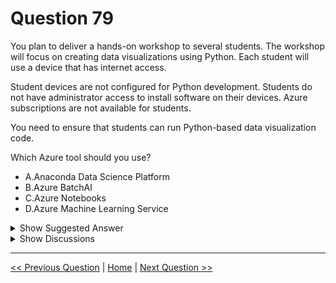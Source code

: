 # Question 79

You plan to deliver a hands-on workshop to several students. The workshop will focus on creating data visualizations using Python. Each student will use a device that has internet access.

Student devices are not configured for Python development. Students do not have administrator access to install software on their devices. Azure subscriptions are not available for students.

You need to ensure that students can run Python-based data visualization code.

Which Azure tool should you use?

* A.Anaconda Data Science Platform
* B.Azure BatchAI
* C.Azure Notebooks
* D.Azure Machine Learning Service

<details>
  <summary>Show Suggested Answer</summary>

  <strong>C</strong><br>

</details>

<details>
  <summary>Show Discussions</summary>

<blockquote><p><strong>chaudha4</strong> <code>(Wed 04 May 2022 19:56)</code> - <em>Upvotes: 48</em></p><p>Correct answer is Google Colab :)</p></blockquote>
<blockquote><p><strong>hargur</strong> <code>(Wed 12 Oct 2022 01:27)</code> - <em>Upvotes: 3</em></p><p>this option is not avaliable</p></blockquote>
<blockquote><p><strong>renuka1234</strong> <code>(Sat 26 Nov 2022 01:13)</code> - <em>Upvotes: 6</em></p><p>I think anaconda is correct. You don&#x27;t need admin to install.</p></blockquote>
<blockquote><p><strong>Edriv</strong> <code>(Wed 13 Dec 2023 21:45)</code> - <em>Upvotes: 1</em></p><p>Agree - Anaconda</p></blockquote>
<blockquote><p><strong>Edriv</strong> <code>(Thu 14 Dec 2023 09:47)</code> - <em>Upvotes: 1</em></p><p>Correction (Azure Notebook)</p></blockquote>
<blockquote><p><strong>michaelmorar</strong> <code>(Sun 03 Dec 2023 09:05)</code> - <em>Upvotes: 1</em></p><p>I agree. There is no Azure Subscription available, so how could the answer be D?</p></blockquote>
<blockquote><p><strong>phydev</strong> <code>(Sat 20 Jul 2024 13:06)</code> - <em>Upvotes: 2</em></p><p>On exam 20 July 2023. I chose Azure Notebooks.</p></blockquote>
<blockquote><p><strong>krishna1818</strong> <code>(Wed 29 May 2024 09:25)</code> - <em>Upvotes: 3</em></p><p>We can use Azure Notebooks</p></blockquote>
<blockquote><p><strong>azurelearner666</strong> <code>(Mon 10 Apr 2023 15:46)</code> - <em>Upvotes: 2</em></p><p>C is deprecated, not working anymore.
D is the only Azure option to do this at the moment.
Even doubt that this question with responses is still in the exam... would be too bad for Microsoft&#x27;s quality.</p></blockquote>
<blockquote><p><strong>Skyrocket</strong> <code>(Sun 08 Jan 2023 07:33)</code> - <em>Upvotes: 3</em></p><p>Answer D is correct, C is deprecated.</p></blockquote>
<blockquote><p><strong>ljljljlj</strong> <code>(Mon 11 Jul 2022 13:53)</code> - <em>Upvotes: 2</em></p><p>On exam 2021/7/10</p></blockquote>
<blockquote><p><strong>slash_nyk</strong> <code>(Sat 16 Jul 2022 02:21)</code> - <em>Upvotes: 1</em></p><p>what is the correct answer ?</p></blockquote>
<blockquote><p><strong>thhvancouver</strong> <code>(Sun 31 Jul 2022 11:42)</code> - <em>Upvotes: 1</em></p><p>if the question is still in exam, then it would have to be D. Microsoft would not leave the question on the exam if the correct answer has been retired.</p></blockquote>
<blockquote><p><strong>Maunik</strong> <code>(Sun 10 Jul 2022 17:24)</code> - <em>Upvotes: 1</em></p><p>Azure machine learning service: https://notebooks.azure.com/

The Azure Notebooks preview has ended. You can enjoy powerful, integrated Jupyter notebooks with the following products and services from Microsoft and GitHub.

Notebooks in Visual Studio Code
Azure Machine Learning
GitHub Codespaces beta</p></blockquote>
<blockquote><p><strong>Tehseen</strong> <code>(Fri 24 Jun 2022 12:37)</code> - <em>Upvotes: 2</em></p><p>The right answer is D as the others are deprecated and ML Service provides multi-user support on compute instance.</p></blockquote>
<blockquote><p><strong>SnowCheetah</strong> <code>(Mon 27 Jun 2022 09:13)</code> - <em>Upvotes: 2</em></p><p>I agree Azure notebook is already deprecated
https://notebooks.azure.com/

If this question still exist,  these are possible answer based from website ( but from current answer list  AML service should be the answer right now)
- Notebooks in Visual Studio Code
- GitHub Codespaces beta
- Azure Machine Learning
- Azure Lab Services
- GitHub</p></blockquote>
<blockquote><p><strong>andre999</strong> <code>(Mon 20 Jun 2022 20:04)</code> - <em>Upvotes: 1</em></p><p>I am not sure what is the answer then. Is this question obsolete, does anyone know?</p></blockquote>
<blockquote><p><strong>nick234987</strong> <code>(Thu 13 Oct 2022 10:09)</code> - <em>Upvotes: 1</em></p><p>Answer C is correct</p></blockquote>
<blockquote><p><strong>chaudha4</strong> <code>(Thu 28 Apr 2022 18:58)</code> - <em>Upvotes: 3</em></p><p>Azure notebook is retired and codespace is still beta.</p></blockquote>
<blockquote><p><strong>XiaoQiang</strong> <code>(Thu 07 Oct 2021 09:00)</code> - <em>Upvotes: 4</em></p><p>Azure notebook will be retired in 2 days...</p></blockquote>
<blockquote><p><strong>lucazav</strong> <code>(Thu 14 Oct 2021 14:00)</code> - <em>Upvotes: 7</em></p><p>Now the alternative is Github Codespaces: https://docs.microsoft.com/en-us/azure/notebooks/quickstart-export-jupyter-notebook-project#use-notebooks-in-github-codespaces</p></blockquote>
<blockquote><p><strong>nato16</strong> <code>(Thu 28 Oct 2021 13:24)</code> - <em>Upvotes: 5</em></p><p>Azure should something like colab, the performance and offer are much more generous.</p></blockquote>

</details>

---

[<< Previous Question](question_78.md) | [Home](/index.md) | [Next Question >>](question_80.md)

